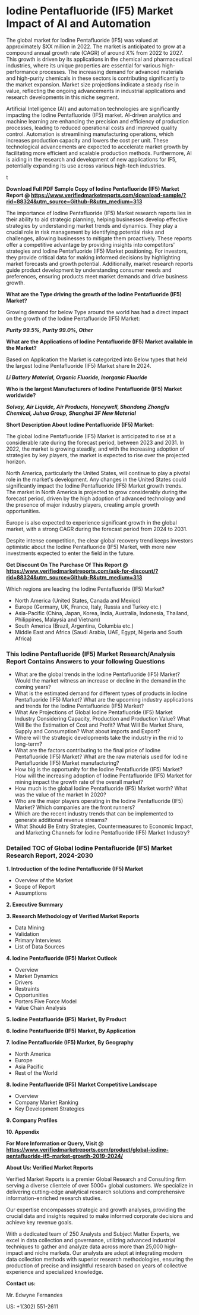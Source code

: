 <meta name="title" content="Global Iodine Pentafluoride (IF5) Market Impact of AI and Automation"><meta name="description" content="The global market for Iodine Pentafluoride (IF5) was valued at approximately $XX million in 2022. The market is anticipated to grow at a compound annual growth rate (C"><meta name="title" content="Iodine Pentafluoride (IF5) Market Size, Share, Scope, Trends, Growth, Opportunities, Analysis, Forecast"><h1>Iodine Pentafluoride (IF5) Market Impact of AI and Automation</h1><p>The global market for Iodine Pentafluoride (IF5) was valued at approximately $XX million in 2022. The market is anticipated to grow at a compound annual growth rate (CAGR) of around X% from 2022 to 2027. This growth is driven by its applications in the chemical and pharmaceutical industries, where its unique properties are essential for various high-performance processes. The increasing demand for advanced materials and high-purity chemicals in these sectors is contributing significantly to the market expansion. Market size projections indicate a steady rise in value, reflecting the ongoing advancements in industrial applications and research developments in this niche segment.</p><p>Artificial Intelligence (AI) and automation technologies are significantly impacting the Iodine Pentafluoride (IF5) market. AI-driven analytics and machine learning are enhancing the precision and efficiency of production processes, leading to reduced operational costs and improved quality control. Automation is streamlining manufacturing operations, which increases production capacity and lowers the cost per unit. These technological advancements are expected to accelerate market growth by facilitating more efficient and scalable production methods. Furthermore, AI is aiding in the research and development of new applications for IF5, potentially expanding its use across various high-tech industries.</p>t</p><p id="" class=""><strong>Download Full PDF Sample Copy of Iodine Pentafluoride (IF5) Market Report @ <a href="https://www.verifiedmarketreports.com/download-sample/?rid=88324&utm_source=Github-R&utm_medium=313" target="_blank">https://www.verifiedmarketreports.com/download-sample/?rid=88324&utm_source=Github-R&utm_medium=313</a></strong></p><p>The importance of&nbsp;Iodine Pentafluoride (IF5) Market research reports lies in their ability to aid strategic planning, helping businesses develop effective strategies by understanding market trends and dynamics. They play a crucial role in risk management by identifying potential risks and challenges, allowing businesses to mitigate them proactively. These reports offer a competitive advantage by providing insights into competitors' strategies and Iodine Pentafluoride (IF5) Market positioning. For investors, they provide critical data for making informed decisions by highlighting market forecasts and growth potential. Additionally, market research reports guide product development by understanding consumer needs and preferences, ensuring products meet market demands and drive business growth.</p><p><strong>What are the&nbsp;Type driving the growth of the Iodine Pentafluoride (IF5) Market?</strong></p><p id="" class="">Growing demand for below Type around the world has had a direct impact on the growth of the Iodine Pentafluoride (IF5) Market:</p><em><strong>Purity 99.5%, Purity 99.0%, Other</strong></em></p><strong>What are the&nbsp;Applications&nbsp;of Iodine Pentafluoride (IF5) Market available in the Market?</strong></p><p id="" class="">Based on Application the Market is categorized into Below types that held the largest Iodine Pentafluoride (IF5) Market share In 2024.</p><em><strong>Li Battery Material, Organic Fluoride, Inorganic Fluoride</strong></em></p><strong>Who is the largest Manufacturers of Iodine Pentafluoride (IF5) Market worldwide?</strong></p><p><em><strong>Solvay, Air Liquide, Air Products, Honeywell, Shandong Zhongfu Chemical, Juhua Group, Shanghai 3F New Material</strong></em></p><p id="" class=""><strong>Short Description About Iodine Pentafluoride (IF5) Market:</strong></p><p>The global Iodine Pentafluoride (IF5) Market is anticipated to rise at a considerable rate during the forecast period, between 2023 and 2031. In 2022, the market is growing steadily, and with the increasing adoption of strategies by key players, the market is expected to rise over the projected horizon.</p><p>North America, particularly the United States, will continue to play a pivotal role in the market's development. Any changes in the United States could significantly impact the Iodine Pentafluoride (IF5) Market growth trends. The market in North America is projected to grow considerably during the forecast period, driven by the high adoption of advanced technology and the presence of major industry players, creating ample growth opportunities.</p><p>Europe is also expected to experience significant growth in the global market, with a strong CAGR during the forecast period from 2024 to 2031.</p><p>Despite intense competition, the clear global recovery trend keeps investors optimistic about the Iodine Pentafluoride (IF5) Market, with more new investments expected to enter the field in the future.</p><p id="" class=""><strong>Get Discount On The Purchase Of This Report @ <a href="https://www.verifiedmarketreports.com/ask-for-discount/?rid=88324&utm_source=Github-R&utm_medium=313" target="_blank">https://www.verifiedmarketreports.com/ask-for-discount/?rid=88324&utm_source=Github-R&utm_medium=313</a></strong></p>Which regions are leading the Iodine Pentafluoride (IF5) Market?</p><ul><li>North America (United States, Canada and Mexico)</li><li>Europe (Germany, UK, France, Italy, Russia and Turkey etc.)</li><li>Asia-Pacific (China, Japan, Korea, India, Australia, Indonesia, Thailand, Philippines, Malaysia and Vietnam)</li><li>South America (Brazil, Argentina, Columbia etc.)</li><li>Middle East and Africa (Saudi Arabia, UAE, Egypt, Nigeria and South Africa)</li></ul><h3 id="" class="">This Iodine Pentafluoride (IF5) Market Research/Analysis Report Contains Answers to your following Questions</h3><ul><li>What are the global trends in the Iodine Pentafluoride (IF5) Market? Would the market witness an increase or decline in the demand in the coming years?</li><li>What is the estimated demand for different types of products in Iodine Pentafluoride (IF5) Market? What are the upcoming industry applications and trends for the Iodine Pentafluoride (IF5) Market?</li><li>What Are Projections of Global Iodine Pentafluoride (IF5) Market Industry Considering Capacity, Production and Production Value? What Will Be the Estimation of Cost and Profit? What Will Be Market Share, Supply and Consumption? What about imports and Export?</li><li>Where will the strategic developments take the industry in the mid to long-term?</li><li>What are the factors contributing to the final price of Iodine Pentafluoride (IF5) Market? What are the raw materials used for Iodine Pentafluoride (IF5) Market manufacturing?</li><li>How big is the opportunity for the Iodine Pentafluoride (IF5) Market? How will the increasing adoption of Iodine Pentafluoride (IF5) Market for mining impact the growth rate of the overall market?</li><li>How much is the global Iodine Pentafluoride (IF5) Market worth? What was the value of the market In 2020?</li><li>Who are the major players operating in the Iodine Pentafluoride (IF5) Market? Which companies are the front runners?</li><li>Which are the recent industry trends that can be implemented to generate additional revenue streams?</li><li>What Should Be Entry Strategies, Countermeasures to Economic Impact, and Marketing Channels for Iodine Pentafluoride (IF5) Market Industry?</li></ul><h3 id="" class="">Detailed TOC of Global Iodine Pentafluoride (IF5) Market Research Report, 2024-2030</h3><p id="" class=""><strong>1. Introduction of the Iodine Pentafluoride (IF5) Market</strong></p><ul><li>Overview of the Market</li><li>Scope of Report</li><li>Assumptions</li></ul><p id="" class=""><strong>2. Executive Summary</strong></p><p id="" class=""><strong>3. Research Methodology of Verified Market Reports</strong></p><ul><li>Data Mining</li><li>Validation</li><li>Primary Interviews</li><li>List of Data Sources</li></ul><p id="" class=""><strong>4. Iodine Pentafluoride (IF5) Market Outlook</strong></p><ul><li>Overview</li><li>Market Dynamics</li><li>Drivers</li><li>Restraints</li><li>Opportunities</li><li>Porters Five Force Model</li><li>Value Chain Analysis</li></ul><p id="" class=""><strong>5. Iodine Pentafluoride (IF5) Market, By Product</strong></p><p id="" class=""><strong>6. Iodine Pentafluoride (IF5) Market, By Application</strong></p><p id="" class=""><strong>7. Iodine Pentafluoride (IF5) Market, By Geography</strong></p><ul><li>North America</li><li>Europe</li><li>Asia Pacific</li><li>Rest of the World</li></ul><p id="" class=""><strong>8. Iodine Pentafluoride (IF5) Market Competitive Landscape</strong></p><ul><li>Overview</li><li>Company Market Ranking</li><li>Key Development Strategies</li></ul><p id="" class=""><strong>9. Company Profiles</strong></p><p id="" class=""><strong>10. Appendix</strong></p><p id="" class=""><strong>For More Information or Query, Visit @ <a href="https://www.verifiedmarketreports.com/product/global-iodine-pentafluoride-if5-market-growth-2019-2024/" target="_blank">https://www.verifiedmarketreports.com/product/global-iodine-pentafluoride-if5-market-growth-2019-2024/</a></strong></p><p id="" class=""><strong>About Us: Verified Market Reports</strong></p><p id="" class="">Verified Market Reports is a premier Global Research and Consulting firm serving a diverse clientele of over 5000+ global customers. We specialize in delivering cutting-edge analytical research solutions and comprehensive information-enriched research studies.</p><p id="" class="">Our expertise encompasses strategic and growth analyses, providing the crucial data and insights required to make informed corporate decisions and achieve key revenue goals.</p><p id="" class="">With a dedicated team of 250 Analysts and Subject Matter Experts, we excel in data collection and governance, utilizing advanced industrial techniques to gather and analyze data across more than 25,000 high-impact and niche markets. Our analysts are adept at integrating modern data collection methods with superior research methodologies, ensuring the production of precise and insightful research based on years of collective experience and specialized knowledge.</p><p id="" class=""><strong>Contact us:</strong></p><p id="" class="">Mr. Edwyne Fernandes</p><p id="" class="">US: +1(302) 551-2611</p>